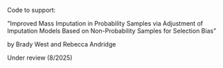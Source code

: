 Code to support:

"Improved Mass Imputation in Probability Samples via Adjustment of Imputation Models Based on Non-Probability Samples for Selection Bias"

by Brady West and Rebecca Andridge

Under review (8/2025)
